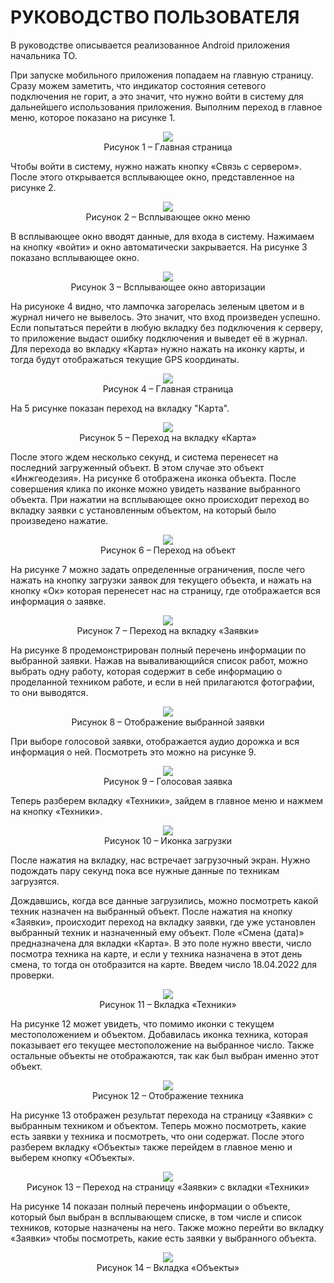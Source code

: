 # РУКОВОДСТВО ПОЛЬЗОВАТЕЛЯ
В руководстве описывается реализованное Android приложения начальника ТО.

При запуске мобильного приложения попадаем на главную страницу. Сразу можем заметить, что индикатор состояния сетевого подключения не горит, а это значит, что нужно войти в систему для дальнейшего использования приложения.
Выполним переход в главное меню, которое показано на рисунке 1.
<p align="center">
  <img src="https://github.com/AiVan6/AppHeadOfMaintenance/assets/62459730/bccd2cce-819d-44b7-ae34-f7b617172d62"><br>
  Рисунок 1 – Главная страница
</p>
Чтобы войти в систему, нужно нажать кнопку «Связь с сервером». После этого открывается всплывающее окно, представленное на рисунке 2.
<p align="center">
  <img src="https://github.com/AiVan6/AppHeadOfMaintenance/assets/62459730/a02cbde0-5589-4d6d-9d34-d773573d17b9"><br>
Рисунок 2 – Всплывающее окно меню
</p>
В всплывающее окно вводят данные, для входа в систему. Нажимаем на кнопку «войти» и окно автоматически закрывается. На рисунке 3 показано всплывающее окно.

<p align="center">
  <img src="https://github.com/AiVan6/AppHeadOfMaintenance/assets/62459730/15b30707-f742-4f06-b812-962457475ad2"><br>
  Рисунок 3 – Всплывающее окно авторизации
</p>

На рисуноке 4 видно, что лампочка загорелась зеленым цветом и в журнал ничего не вывелось. Это значит, что вход произведен успешно. Если попытаться перейти в любую вкладку без подключения к серверу, то приложение выдаст ошибку подключения и выведет её в журнал.
Для перехода во вкладку «Карта» нужно нажать на иконку карты, и тогда будут отображаться текущие GPS координаты.

<p align="center">
  <img src="https://github.com/AiVan6/AppHeadOfMaintenance/assets/62459730/fe1842ff-b3f4-4385-96d4-7083129a880b"><br>
  Рисунок 4 – Главная страница
</p>

На 5 рисунке показан переход на вкладку "Карта".

<p align="center">
  <img src="https://github.com/AiVan6/AppHeadOfMaintenance/assets/62459730/8d8e8388-35ab-4a9a-9fda-87e5d6f5679a"><br>
  Рисунок 5 – Переход на вкладку «Карта»
</p>
После этого ждем несколько секунд, и система перенесет на последний загруженный объект. В этом случае это объект «Инжгеодезия».
На рисунке 6 отображена иконка объекта. После совершения клика по иконке можно увидеть название выбранного объекта. При нажатии на всплывающее окно происходит переход во вкладку заявки с установленным объектом, на который было произведено нажатие.

<p align="center">
  <img src="https://github.com/AiVan6/AppHeadOfMaintenance/assets/62459730/d14a0ea5-26a3-42d8-b712-73e07452b6b9"><br>
  Рисунок 6 – Переход на объект
</p>

На рисунке 7 можно задать определенные ограничения, после чего нажать на кнопку загрузки заявок для текущего объекта, и нажать на кнопку «Ок» которая перенесет нас на страницу, где отображается вся информация о заявке. 

<p align="center">
  <img src="https://github.com/AiVan6/AppHeadOfMaintenance/assets/62459730/1d9d9b4d-795f-4bf7-87de-5d1c9df671f1"><br>
  Рисунок 7 – Переход на вкладку «Заявки»
</p>

На рисунке 8 продемонстрирован полный перечень информации по выбранной заявки. Нажав на вываливающийся список работ, можно выбрать одну работу, которая содержит в себе информацию о проделанной техником работе, и если в ней прилагаются фотографии, то они выводятся.

<p align="center">
  <img src="https://github.com/AiVan6/AppHeadOfMaintenance/assets/62459730/003f1f63-249d-4d3b-8c33-814ebfe4856d"><br>
  Рисунок 8 – Отображение выбранной заявки
</p>

При выборе голосовой заявки, отображается аудио дорожка и вся информация о ней. Посмотреть это можно на рисунке 9.
<p align="center">
  <img src="https://github.com/AiVan6/AppHeadOfMaintenance/assets/62459730/4792ef30-01c8-404a-be8a-80f2732c625c"><br>
  Рисунок 9 – Голосовая заявка
</p>

Теперь разберем вкладку «Техники», зайдем в главное меню и нажмем на кнопку «Техники».

<p align="center">
  <img src="https://github.com/AiVan6/AppHeadOfMaintenance/assets/62459730/5f219a92-8352-4f5a-ae31-0fbb2e03e8f3"><br>
  Рисунок 10 – Иконка загрузки
</p>
После нажатия на вкладку, нас встречает загрузочный экран. Нужно подождать пару секунд пока все нужные данные по техникам загрузятся.

Дождавшись, когда все данные загрузились, можно посмотреть какой техник назначен на выбранный объект. 
После нажатия на кнопку «Заявки», происходит переход на вкладку заявки, где уже установлен выбранный техник и назначенный ему объект. Поле «Смена (дата)» предназначена для вкладки «Карта». В это поле нужно ввести, число посмотра техника на карте, и если у техника назначена в этот день смена, то тогда он отобразится на карте. Введем число 18.04.2022 для проверки.
<p align="center">
  <img src="https://github.com/AiVan6/AppHeadOfMaintenance/assets/62459730/e63689f2-513f-4fa9-a35e-05692b6ece43"><br>
  Рисунок 11 – Вкладка «Техники»
</p>

На рисунке 12 может увидеть, что помимо иконки с текущем местоположением и объектом. Добавилась иконка техника, которая показывает его текущее местоположение на выбранное число. Также остальные объекты не отображаются, так как был выбран именно этот объект.
<p align="center">
  <img src="https://github.com/AiVan6/AppHeadOfMaintenance/assets/62459730/ec4447b4-99d3-489d-a3a2-bce5ba642438"><br>
  Рисунок 12 – Отображение техника
</p>

На рисунке 13 отображен результат перехода на страницу «Заявки» с выбранным техником и объектом. Теперь можно посмотреть, какие есть заявки у техника и посмотреть, что они содержат.
После этого разберем вкладку «Объекты» также перейдем в главное меню и выберем кнопку «Объекты».

<p align="center">
  <img src="https://github.com/AiVan6/AppHeadOfMaintenance/assets/62459730/bbbdcd5c-e4c3-4541-bbb8-8c6091ca9099"><br>
  Рисунок 13 – Переход на страницу «Заявки» с вкладки «Техники»
</p>

На рисунке 14 показан полный перечень информации о объекте, который был выбран в всплывающем списке, в том числе и список техников, которые назначены на него. Также можно перейти во вкладку «Заявки» чтобы посмотреть, какие есть заявки у выбранного объекта.

<p align="center">
  <img src="https://github.com/AiVan6/AppHeadOfMaintenance/assets/62459730/7117d77a-c45d-4a7e-b7d1-a1dff63a9cb6"><br>
  Рисунок 14 – Вкладка «Объекты»
</p>
